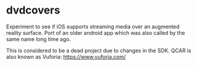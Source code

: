 # dvdcovers
Experiment to see if iOS supports streaming media over an augmented reality surface. Port of an older android app which was also called by the same name long time ago.

This is considered to be a dead project due to changes in the SDK. QCAR is also known as Vuforia: https://www.vuforia.com/
